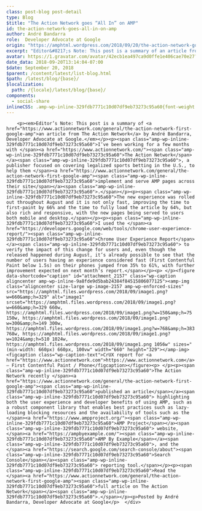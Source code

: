 ```yaml
---
class: post-blog post-detail
type: Blog
$title: "The Action Network goes “All In” on AMP"
id: the-action-network-goes-all-in-on-amp
author: André Bandarra
role:  Developer Advocate at Google
origin: "https://amphtml.wordpress.com/2018/09/20/the-action-network-goes-all-in-on-amp/amp/"
excerpt: "Editor&#8217;s Note: This post is a summary of an article from The Action Network by André Bandarra, Developer Advocate at Google. I&#8217;ve been working for a few months with The Action Network, a publisher focused on covering legalized sports betting in the U.S., to help them implement and serve AMP pages across their site. The new [&#8230;]"
avatar: https://1.gravatar.com/avatar/42ecb1ea497ca9d0ffe1e406cae70e27?s=96&d=identicon&r=G
date_data: 2018-09-20T13:14:04-07:00
$date: September 20, 2018
$parent: /content/latest/list-blog.html
$path: /latest/blog/{base}/
$localization:
  path: /{locale}/latest/blog/{base}/
components:
  - social-share
inlineCSS: .amp-wp-inline-329fdb7771c10d07df9eb73273c95a60{font-weight:400;}.amp-wp-inline-9a8fde9d5bab24384f84515806077125{max-width:670px;}
---
```


<div class="amp-wp-article-content">

		<p><em>Editor’s Note: This post is a summary of <a href="https://www.actionnetwork.com/general/the-action-network-first-google-amp">an article from The Action Network</a> by André Bandarra, Developer Advocate at Google.</em></p><p><span class="amp-wp-inline-329fdb7771c10d07df9eb73273c95a60">I’ve been working for a few months with </span><a href="https://www.actionnetwork.com/"><span class="amp-wp-inline-329fdb7771c10d07df9eb73273c95a60">The Action Network</span></a><span class="amp-wp-inline-329fdb7771c10d07df9eb73273c95a60">, a publisher focused on covering legalized sports betting in the U.S., to help them </span><a href="https://www.actionnetwork.com/general/the-action-network-first-google-amp"><span class="amp-wp-inline-329fdb7771c10d07df9eb73273c95a60">implement and serve AMP pages across their site</span></a><span class="amp-wp-inline-329fdb7771c10d07df9eb73273c95a60">.</span></p><p><span class="amp-wp-inline-329fdb7771c10d07df9eb73273c95a60">The new experience was rolled out throughout August and it is not only fast, improving the time to first-paint by 66% and the time to fully load the article by 64%, but also rich and responsive, with the new pages being served to users both mobile and desktop.</span></p><p><span class="amp-wp-inline-329fdb7771c10d07df9eb73273c95a60">I used the </span><a href="https://developers.google.com/web/tools/chrome-user-experience-report/"><span class="amp-wp-inline-329fdb7771c10d07df9eb73273c95a60">Chrome User Experience Report</span></a><span class="amp-wp-inline-329fdb7771c10d07df9eb73273c95a60"> to verify the impact of this change for users and, even though the released happened during August, it’s already possible to see that the number of users having an experience considered fast (First Contentful Paint below 1.5s) on their phones jumped from 35% to 61%, with further improvement expected on next month’s report.</span></p><p> </p><figure data-shortcode="caption" id="attachment_2157" class="wp-caption aligncenter amp-wp-inline-9a8fde9d5bab24384f84515806077125"><amp-img class="aligncenter size-large wp-image-2157 amp-wp-enforced-sizes" src="https://amphtml.files.wordpress.com/2018/09/image1.png?w=660&amp;h=329" alt="image1" srcset="https://amphtml.files.wordpress.com/2018/09/image1.png?w=660&amp;h=329 660w, https://amphtml.files.wordpress.com/2018/09/image1.png?w=150&amp;h=75 150w, https://amphtml.files.wordpress.com/2018/09/image1.png?w=300&amp;h=149 300w, https://amphtml.files.wordpress.com/2018/09/image1.png?w=768&amp;h=383 768w, https://amphtml.files.wordpress.com/2018/09/image1.png?w=1024&amp;h=510 1024w, https://amphtml.files.wordpress.com/2018/09/image1.png 1056w" sizes="(min-width: 660px) 660px, 100vw" width="660" height="329"></amp-img><figcaption class="wp-caption-text">CrUX report for <a href="https://www.actionnetwork.com">https://www.actionnetwork.com</a> – First Contentful Paint / Phone</figcaption></figure><p> </p><p><span class="amp-wp-inline-329fdb7771c10d07df9eb73273c95a60">The Action Network recently </span><a href="https://www.actionnetwork.com/general/the-action-network-first-google-amp"><span class="amp-wp-inline-329fdb7771c10d07df9eb73273c95a60">published an article</span></a><span class="amp-wp-inline-329fdb7771c10d07df9eb73273c95a60"> highlighting both the user experience and developer benefits of using AMP, such as a robust component library that enables best practices such as lazy-loading blocking resources and the availability of tools such as the </span><a href="https://www.ampproject.org/"><span class="amp-wp-inline-329fdb7771c10d07df9eb73273c95a60">AMP Project</span></a><span class="amp-wp-inline-329fdb7771c10d07df9eb73273c95a60"> website, </span><a href="https://ampbyexample.com/"><span class="amp-wp-inline-329fdb7771c10d07df9eb73273c95a60">AMP By Example</span></a><span class="amp-wp-inline-329fdb7771c10d07df9eb73273c95a60">, and the </span><a href="https://search.google.com/search-console/about"><span class="amp-wp-inline-329fdb7771c10d07df9eb73273c95a60">Search Console</span></a><span class="amp-wp-inline-329fdb7771c10d07df9eb73273c95a60"> reporting tool.</span></p><p><span class="amp-wp-inline-329fdb7771c10d07df9eb73273c95a60">Read the </span><a href="https://www.actionnetwork.com/general/the-action-network-first-google-amp"><span class="amp-wp-inline-329fdb7771c10d07df9eb73273c95a60">full article on The Action Network</span></a><span class="amp-wp-inline-329fdb7771c10d07df9eb73273c95a60">.</span></p><p>Posted by André Bandarra, Developer Advocate at Google</p>	</div>

	

</div>

